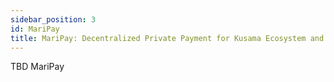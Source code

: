 ```yaml
---
sidebar_position: 3
id: MariPay
title: MariPay: Decentralized Private Payment for Kusama Ecosystem and More
---
```


TBD MariPay
